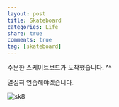 ```yaml
---
layout: post
title: Skateboard
categories: Life
share: true
comments: true
tag: [skateboard]
---
```


주문한 스케이트보드가 도착했습니다. ^^

열심히 연습해야겠습니다. 

![sk8](https://i.imgur.com/2m0YZEQ.jpg)